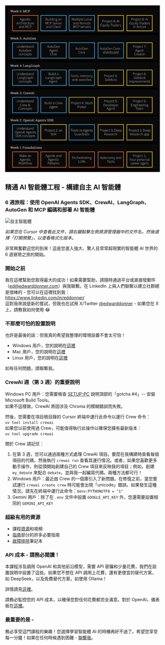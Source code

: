![自主智能體](assets/overall.png)


## 精通 AI 智能體工程 - 構建自主 AI 智能體

### 6 週旅程：使用 OpenAI Agents SDK、CrewAI、LangGraph、AutoGen 和 MCP 編碼和部署 AI 智能體

![自主智能體](assets/autonomy.png)

_如果您在 Cursor 中查看此文件，請右鍵點擊左側資源管理器中的文件名，然後選擇「打開預覽」，以查看格式化版本。_

非常興奮歡迎您的到來！這是您進入強大、驚人且常常超現實的智能體 AI 世界的 6 週冒險之旅的開始。

### 開始之前

我在這裡幫助您取得最大的成功！如果需要幫助，請隨時通過平台或直接發郵件（ed@edwarddonner.com）與我聯繫。在 LinkedIn 上與人們聯繫以建立社群總是很棒的 - 您可以在這裡找到我：  
https://www.linkedin.com/in/eddonner/  
這對我來說是新的嘗試，但我也在試用 X/Twitter [@edwarddonner](https://x.com/edwarddonner) - 如果您在 X 上，請教我如何使用 😂  

### 不那麼可怕的設置說明

也許是最後的話：但我真的希望我整理的環境設置不會太可怕！

- Windows 用戶，您的說明在[這裡](setup/SETUP-PC.md)
- Mac 用戶，您的說明在[這裡](setup/SETUP-mac.md)
- Linux 用戶，您的說明在[這裡](setup/SETUP-linux.md)

如有任何問題，請聯繫我。

### CrewAI 週（第 3 週）的重要說明

Windows PC 用戶：您需要檢查 [SETUP-PC](setup/SETUP-PC.md) 說明頂部的「gotcha #4」-- 安裝 Microsoft Build Tools。  
如果不這樣做，CrewAI 將因涉及 Chroma 的模糊錯誤而失敗。

然後，您需要在項目根目錄的 Cursor 終端中運行此命令以運行 Crew 命令：  
`uv tool install crewai`   
如果您以前使用過 Crew，可能值得執行此操作以確保您擁有最新版本：  
`uv tool upgrade crewai`  

關於 Crew 請記住：

1. 在第 3 週，您可以通過兩種方式處理 CrewAI 項目。要麼在我構建時查看每個項目的代碼，然後執行 `crewai run` 查看其運行情況。或者，如果您喜歡更多動手操作，則從頭開始創建自己的 Crew 項目來反映我的項目；例如，創建 `my_debate` 來配合 `debate`，並與我一起編寫代碼。兩種方法都可行！  
2. Windows 用戶：最近由 Crew 的一個庫引入了新問題。在修復之前，當您嘗試運行 `crewai create crew` 時可能會出現「unicode」錯誤。如果發生這種情況，請先在終端中運行此命令：`$env:PYTHONUTF8 = "1"`  
3. Gemini 用戶：除了在 `.env` 文件中設置 `GOOGLE_API_KEY` 外，您還需要設置相同的 `GEMINI_API_KEY`

### 超級有用的資源

- 課程[資源](https://edwarddonner.com/2025/04/21/the-complete-agentic-ai-engineering-course/)和視頻
- [指南](guides/01_intro.ipynb)部分的許多必要指南
- [故障排除](setup/troubleshooting.ipynb)筆記本

### API 成本 - 請務必閱讀！

本課程涉及調用 OpenAI 和其他前沿模型，需要 API 密鑰和少量花費，我們在設置說明中設置了這些。如果您不想在 API 調用上花費，還有更便宜的替代方案，如 DeepSeek，以及免費替代方案，如使用 Ollama！

詳情請見[這裡](guides/09_ai_apis_and_ollama.ipynb)。

請務必監控您的 API 成本，以確保您對任何花費都完全滿意。對於 OpenAI，儀表板在[這裡](https://platform.openai.com/usage)。

### 最重要的是 -

務必享受這門課程的樂趣！您選擇學習智能體 AI 的時機再好不過了。希望您享受每一分鐘！如果在任何時候遇到困難 - [聯繫我](https://www.linkedin.com/in/eddonner/)。
